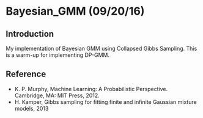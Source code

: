 # Bayesian_GMM (09/20/16)

## Introduction 

My implementation of Bayesian GMM using Collapsed Gibbs Sampling. This is a warm-up for implementing DP-GMM. 

## Reference 

*  K. P. Murphy, Machine Learning: A Probabilistic Perspective. Cambridge, MA: MIT Press, 2012.
*  H. Kamper, Gibbs sampling for fitting finite and infinite Gaussian mixture models, 2013 
